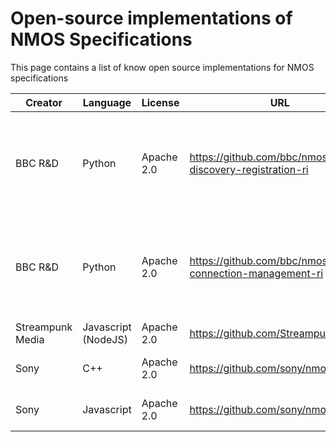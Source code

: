 # Open-source implementations of NMOS Specifications

This page contains a list of know open source implementations for NMOS specifications

Creator  | Language  | License  | URL | Description
--|---|---|---|--
BBC R&D |  Python | Apache 2.0  | https://github.com/bbc/nmos-discovery-registration-ri | IS-04 Discovery and Registration implementation (used as reference in AMWA workshops).
BBC R&D |  Python | Apache 2.0  | https://github.com/bbc/nmos-connection-management-ri | IS-05 Device Connection Management implementation (used as reference in AMWA workshops).
 Streampunk Media | Javascript (NodeJS)  | Apache 2.0 |  https://github.com/Streampunk/ledger | IS-04 v1.0 APIs
Sony | C++  | Apache 2.0 | https://github.com/sony/nmos-cpp | IS-04 and IS-05 registry and APIs
Sony | Javascript | Apache 2.0 | https://github.com/sony/nmos-js | IS-04 and IS-05 partial client
